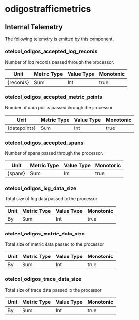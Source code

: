 [comment]: <> (Code generated by mdatagen. DO NOT EDIT.)

# odigostrafficmetrics

## Internal Telemetry

The following telemetry is emitted by this component.

### otelcol_odigos_accepted_log_records

Number of log records passed through the processor.

| Unit | Metric Type | Value Type | Monotonic |
| ---- | ----------- | ---------- | --------- |
| {records} | Sum | Int | true |

### otelcol_odigos_accepted_metric_points

Number of data points passed through the processor.

| Unit | Metric Type | Value Type | Monotonic |
| ---- | ----------- | ---------- | --------- |
| {datapoints} | Sum | Int | true |

### otelcol_odigos_accepted_spans

Number of spans passed through the processor.

| Unit | Metric Type | Value Type | Monotonic |
| ---- | ----------- | ---------- | --------- |
| {spans} | Sum | Int | true |

### otelcol_odigos_log_data_size

Total size of log data passed to the processor

| Unit | Metric Type | Value Type | Monotonic |
| ---- | ----------- | ---------- | --------- |
| By | Sum | Int | true |

### otelcol_odigos_metric_data_size

Total size of metric data passed to the processor

| Unit | Metric Type | Value Type | Monotonic |
| ---- | ----------- | ---------- | --------- |
| By | Sum | Int | true |

### otelcol_odigos_trace_data_size

Total size of trace data passed to the processor

| Unit | Metric Type | Value Type | Monotonic |
| ---- | ----------- | ---------- | --------- |
| By | Sum | Int | true |
